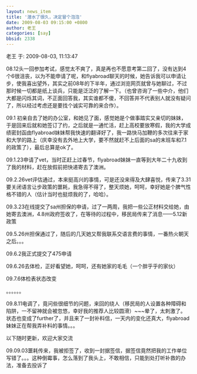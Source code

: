 ```yaml
---
layout: news_item
title: '潜水了很久，决定冒个泡泡'
date: 2009-08-03 09:15:00 +0800
author: 老王
categories: [say]
bbsid: 2338
---
```


老王 于: 2009-08-03, 11:13:47

08.12头一回参加考试，感觉太不爽了，真是再也不愿意考第二回了，没有达到4个6很沮丧，以为不能申请了呢，和flyabroad聊天的时候，她告诉我可以申请让步，使我喜出望外，其实之前08年的下半年，通过浏览网页就曾与她聊过，不过那时候一切都是纸上谈兵，只能是泛泛的了解一下。（也曾咨询了一些中介，他们大都是闪烁其词，不正面回答我，其实谁都不傻，不回答并不代表别人就没有疑问了，所以经过考虑还是要找个诚实可靠的来合作）。

09.1 初亲自去了她的办公室，和她见了面，感觉她是个做事踏实又亲切的妹妹，于是回来后就和她签订了约，之后就是一通忙活，赶上高校要放寒假，我的大学成绩密封函由flyabroad妹妹帮我快速的翻译好了，我一路快马加鞭的多次往来于家和大学的路上（庆幸没有去外地上大学，要不然就赶不上后面的sa的末班车和7.1的政策了），最后总算是ok了。

09.1.23申请了vet，当时正赶上过春节，flyabroad妹妹一直等到大年二十九收到了我的材料，赶在放假前把快递寄去了澳洲。

09.2.26vet评估通过，本来挺高兴的事情，可是还没来得及大肆喜悦，传来了3.31要关闭语言让步政策的噩耗，我急得不得了，整天烦她，呵呵，幸好她是个脾气性格不错的人（估计当时也挺烦我的了，哈哈）。

09.3.23在线提交了sa州担保的申请，过了一两周，我把一些公正材料交给她，由她寄去澳洲，4.8州政府签收了，在等待的过程中，移民局传来了消息——5.12新政策

09.5.26州担保通过了，随后的几天她又帮我联系交语言费的事情，一番热火朝天之后。。。

09.6.2我正式提交了475申请

09.6.26去体检，正好看望她，呵呵，还有她家的毛毛（一个胖乎乎的家伙）

09.7.6体检表状态改变

。。。。。。

09.8.11电调了，竟问些很细节的问题，来回的绕人（移民局的人设置各种障碍和陷阱，一不留神就会被忽悠，幸好我的推荐人比较圆滑）~~~晕了，太刺激了。
状态也变成了further了，并且来了一封补料信，一天内的变化还真大，flyabroad妹妹正在帮我弄补料的事情。。。

以下随时更新，欢迎大家交流

09.09.03噩耗传来，我被拒签了，收到一封据签信，据签信竟然把我的工作单位写错了。。。这种倒霉事，怎么落到了我头上，不敢相信，只能到处打听补救的办法，准备去投诉了
